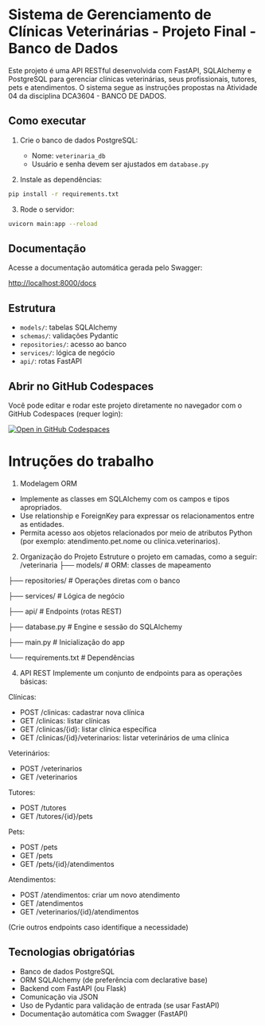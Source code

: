 # Sistema de Gerenciamento de Clínicas Veterinárias - Projeto Final - Banco de Dados

Este projeto é uma API RESTful desenvolvida com FastAPI, SQLAlchemy e PostgreSQL para gerenciar clínicas veterinárias, seus profissionais, tutores, pets e atendimentos.
O sistema segue as instruções propostas na Atividade 04 da disciplina DCA3604 - BANCO DE DADOS.

## Como executar

1. Crie o banco de dados PostgreSQL:
   - Nome: `veterinaria_db`
   - Usuário e senha devem ser ajustados em `database.py`

2. Instale as dependências:
```bash
pip install -r requirements.txt
```

3. Rode o servidor:
```bash
uvicorn main:app --reload
```

## Documentação

Acesse a documentação automática gerada pelo Swagger:

[http://localhost:8000/docs](http://localhost:8000/docs)

## Estrutura

- `models/`: tabelas SQLAlchemy
- `schemas/`: validações Pydantic
- `repositories/`: acesso ao banco
- `services/`: lógica de negócio
- `api/`: rotas FastAPI

## Abrir no GitHub Codespaces

Você pode editar e rodar este projeto diretamente no navegador com o GitHub Codespaces (requer login):

[![Open in GitHub Codespaces](https://github.com/codespaces/badge.svg)](https://github.com/codespaces/new?repo=SEU_REPOSITORIO&quickstart=1)



# Intruções do trabalho

1. Modelagem ORM
- Implemente as classes em SQLAlchemy com os campos e tipos apropriados.
- Use relationship e ForeignKey para expressar os relacionamentos entre as entidades.
- Permita acesso aos objetos relacionados por meio de atributos Python (por exemplo: atendimento.pet.nome ou clinica.veterinarios).

2. Organização do Projeto
Estruture o projeto em camadas, como a seguir:
/veterinaria
├── models/ # ORM: classes de mapeamento

├── repositories/ # Operações diretas com o banco

├── services/ # Lógica de negócio

├── api/ # Endpoints (rotas REST)

├── database.py # Engine e sessão do SQLAlchemy

├── main.py # Inicialização do app

└── requirements.txt # Dependências 

4. API REST
Implemente um conjunto de endpoints para as operações básicas:

Clínicas:
- POST /clinicas: cadastrar nova clínica
-  GET /clinicas: listar clínicas
-  GET /clinicas/{id}: listar clínica específica
-  GET /clinicas/{id}/veterinarios: listar veterinários de uma clínica

Veterinários:
- POST /veterinarios
- GET /veterinarios

Tutores:
- POST /tutores
- GET /tutores/{id}/pets

Pets:
- POST /pets
- GET /pets
- GET /pets/{id}/atendimentos

Atendimentos:
- POST /atendimentos: criar um novo atendimento
- GET /atendimentos
- GET /veterinarios/{id}/atendimentos

(Crie outros endpoints caso identifique a necessidade)

## Tecnologias obrigatórias
- Banco de dados PostgreSQL
- ORM SQLAlchemy (de preferência com declarative base)
- Backend com FastAPI (ou Flask)
- Comunicação via JSON
- Uso de Pydantic para validação de entrada (se usar FastAPI)
- Documentação automática com Swagger (FastAPI) 


